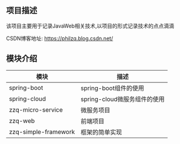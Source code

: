 ## 项目描述
该项目主要用于记录JavaWeb相关技术,以项目的形式记录技术的点点滴滴<br>

CSDN博客地址: https://philzq.blog.csdn.net/

## 模块介绍
模块     | 描述
-------- | -----
spring-boot  | spring-boot组件的使用
spring-cloud  | spring-cloud微服务组件的使用
zzq-micro-service  | 微服务项目
zzq-web  | 前端项目
zzq-simple-framework  | 框架的简单实现


